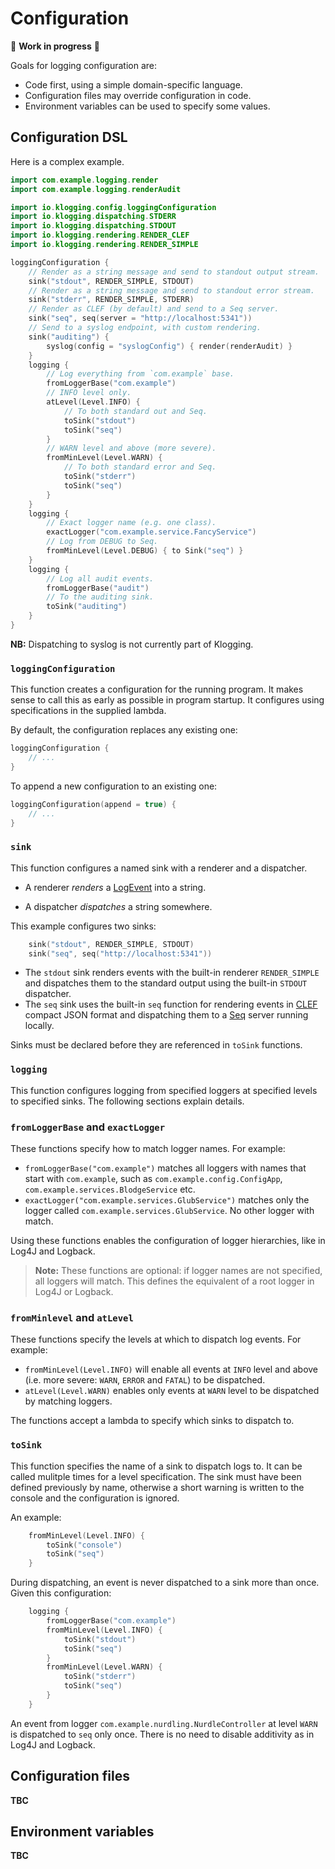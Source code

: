 # Configuration

🚧 **Work in progress** 🚧

Goals for logging configuration are:

- Code first, using a simple domain-specific language.
- Configuration files may override configuration in code.
- Environment variables can be used to specify some values.

## Configuration DSL

Here is a complex example.

```kotlin
import com.example.logging.render
import com.example.logging.renderAudit

import io.klogging.config.loggingConfiguration
import io.klogging.dispatching.STDERR
import io.klogging.dispatching.STDOUT
import io.klogging.rendering.RENDER_CLEF
import io.klogging.rendering.RENDER_SIMPLE

loggingConfiguration {
    // Render as a string message and send to standout output stream.
    sink("stdout", RENDER_SIMPLE, STDOUT)
    // Render as a string message and send to standout error stream.
    sink("stderr", RENDER_SIMPLE, STDERR)
    // Render as CLEF (by default) and send to a Seq server.
    sink("seq", seq(server = "http://localhost:5341"))
    // Send to a syslog endpoint, with custom rendering.
    sink("auditing") {
        syslog(config = "syslogConfig") { render(renderAudit) }
    }
    logging {
        // Log everything from `com.example` base.
        fromLoggerBase("com.example")
        // INFO level only.
        atLevel(Level.INFO) {
            // To both standard out and Seq.
            toSink("stdout")
            toSink("seq")
        }
        // WARN level and above (more severe).
        fromMinLevel(Level.WARN) {
            // To both standard error and Seq.
            toSink("stderr")
            toSink("seq")
        }
    }
    logging {
        // Exact logger name (e.g. one class).
        exactLogger("com.example.service.FancyService")
        // Log from DEBUG to Seq.
        fromMinLevel(Level.DEBUG) { to Sink("seq") }
    }
    logging {
        // Log all audit events.
        fromLoggerBase("audit")
        // To the auditing sink.
        toSink("auditing")
    }
}
```

**NB:** Dispatching to syslog is not currently part of Klogging.

### `loggingConfiguration`

This function creates a configuration for the running program. It makes sense to call this as early as
possible in program startup. It configures using specifications in the supplied lambda.

By default, the configuration replaces any existing one:

```kotlin
loggingConfiguration {
    // ...
}
```

To append a new configuration to an existing one:

```kotlin
loggingConfiguration(append = true) {
    // ...
}
```

### `sink`

This function configures a named sink with a renderer and a dispatcher.

- A renderer _renders_ a [LogEvent](../src/commonMain/kotlin/io/klogging/events/LogEvent.kt)
into a string.

- A dispatcher _dispatches_ a string somewhere.

This example configures two sinks:

```kotlin
    sink("stdout", RENDER_SIMPLE, STDOUT)
    sink("seq", seq("http://localhost:5341"))
```

- The `stdout` sink renders events with the built-in renderer `RENDER_SIMPLE` and dispatches them
  to the standard output using the built-in `STDOUT` dispatcher.
- The `seq` sink uses the built-in `seq` function for rendering events in
  [CLEF](https://docs.datalust.co/docs/posting-raw-events#compact-json-format) compact JSON format and
  dispatching them to a [Seq](https://datalust.co/seq) server running locally.

Sinks must be declared before they are referenced in `toSink` functions.

### `logging`

This function configures logging from specified loggers at specified levels to specified
sinks. The following sections explain details.

### `fromLoggerBase` and `exactLogger`

These functions specify how to match logger names. For example:

- `fromLoggerBase("com.example")` matches all loggers with names that start with `com.example`, such
  as `com.example.config.ConfigApp`, `com.example.services.BlodgeService` etc.
- `exactLogger("com.example.services.GlubService")` matches only the logger called
  `com.example.services.GlubService`. No other logger with match.

Using these functions enables the configuration of logger hierarchies, like in Log4J and Logback.

> **Note:** These functions are optional: if logger names are not specified, all loggers will match.
> This defines the equivalent of a root logger in Log4J or Logback.

### `fromMinlevel` and `atLevel`

These functions specify the levels at which to dispatch log events. For example:

- `fromMinLevel(Level.INFO)` will enable all events at `INFO` level and above (i.e. more severe:
  `WARN`, `ERROR` and `FATAL`) to be dispatched.
- `atLevel(Level.WARN)` enables only events at `WARN` level to be dispatched by matching loggers.

The functions accept a lambda to specify which sinks to dispatch to.

### `toSink`

This function specifies the name of a sink to dispatch logs to. It can be called mulitple times for
a level specification. The sink must have been defined previously by name, otherwise a short warning
is written to the console and the configuration is ignored.

An example:

```kotlin
    fromMinLevel(Level.INFO) {
        toSink("console")
        toSink("seq")
    }
```

During dispatching, an event is never dispatched to a sink more than once. Given this configuration:

```kotlin
    logging {
        fromLoggerBase("com.example")
        fromMinLevel(Level.INFO) {
            toSink("stdout")
            toSink("seq")
        }
        fromMinLevel(Level.WARN) {
            toSink("stderr")
            toSink("seq")
        }
    }
```

An event from logger `com.example.nurdling.NurdleController` at level `WARN` is dispatched to `seq` only once.
There is no need to disable additivity as in Log4J and Logback.

## Configuration files

**TBC**

## Environment variables

**TBC**
